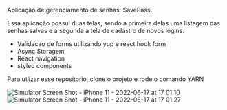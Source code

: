 Aplicação de gerenciamento de senhas: SavePass.

Essa aplicação possui duas telas, sendo a primeira delas uma listagem das senhas salvas e a segunda a tela de cadastro de novos logins.

- Validacao de forms utilizando yup e react hook form
- Async Storagem 
- React navigation 
- styled components

Para utlizar esse repositorio, clone o projeto e rode o comando YARN

![Simulator Screen Shot - iPhone 11 - 2022-06-17 at 17 01 10](https://user-images.githubusercontent.com/74063154/174393804-8e0fdd64-56ec-45b9-9cca-08dde2c53194.png)
![Simulator Screen Shot - iPhone 11 - 2022-06-17 at 17 01 27](https://user-images.githubusercontent.com/74063154/174393809-93ccc880-168c-41b2-b8bc-06518686d410.png)
